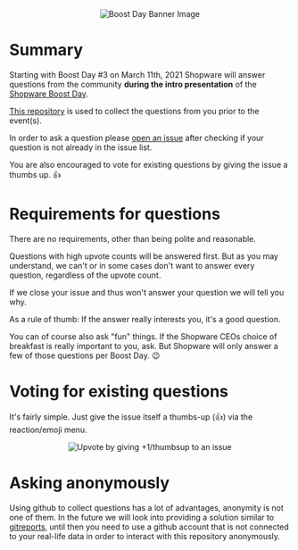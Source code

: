 <div align="center">
  <img src="https://i.imgur.com/K2FUDfw.jpg" alt="Boost Day Banner Image">
</div>

# Summary

Starting with Boost Day #3 on March 11th, 2021 Shopware will answer questions from the community **during the intro presentation** of the [Shopware Boost Day](https://ecommerce.shopware.com/boost-days).

[This repository](https://github.com/shopwareBoostDay/ask-me-anything) is used to collect the questions from you prior to the event(s).

In order to ask a question please [open an issue](https://github.com/shopwareBoostDay/ask-me-anything/issues/new/choose) after checking if your question is not already in the issue list.

You are also encouraged to vote for existing questions by giving the issue a thumbs up. 👍

# Requirements for questions

There are no requirements, other than being polite and reasonable.

Questions with high upvote counts will be answered first. But as you may understand, we can't or in some cases don't want to answer every question, regardless of the upvote count.

If we close your issue and thus won't answer your question we will tell you why.

As a rule of thumb: If the answer really interests you, it's a good question.

You can of course also ask "fun" things. If the Shopware CEOs choice of breakfast is really important to you, ask. But Shopware will only answer a few of those questions per Boost Day. 😉 

# Voting for existing questions

It's fairly simple. Just give the issue itself a thumbs-up (👍) via the reaction/emoji menu.

<div align="center">
  <img src="https://i.imgur.com/d88FbNC.png" alt="Upvote by giving +1/thumbsup to an issue">
</div>

# Asking anonymously

Using github to collect questions has a lot of advantages, anonymity is not one of them.
In the future we will look into providing a solution similar to [gitreports](https://github.com/schneidmaster/gitreports.com), until then you need to use a github account that is not connected to your real-life data in order to interact with this repository anonymously.
